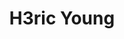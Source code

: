 ---
layout: home
title: "H3ric Young"
description: ————终身就职于<strong>Stark Industries</strong><br><br>程序猿，经常瞎拍照，偶尔篮球，偶尔咖啡，偶尔柠檬茶，对，<strong>维他</strong>那种<br><br>该博客不定期发布文章，聊<strong>Programming</strong>，聊<strong>摄影</strong>，聊<strong>咖啡</strong> ，聊<strong>NBA</strong>，聊<strong>电影</strong><br>
tags: [Jekyll, theme, responsive, blog, template]
image:
  feature: typewriter.jpg
  lemontea: LemonTea.jpg
---